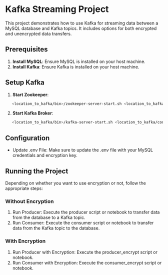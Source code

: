 # Kafka Streaming Project

This project demonstrates how to use Kafka for streaming data between a MySQL database and Kafka topics. It includes options for both encrypted and unencrypted data transfers.

## Prerequisites

1. **Install MySQL**: Ensure MySQL is installed on your host machine.
2. **Install Kafka**: Ensure Kafka is installed on your host machine.

## Setup Kafka

1. **Start Zookeeper**:
```bash
   <location_to_kafka/bin>/zookeeper-server-start.sh <location_to_kafka/config>/zookeeper.properties
```
2. **Start Kafka Broker**:
```bash
   <location_to_kafka/bin>/kafka-server-start.sh <location_to_kafka/config>/server.properties
```
## Configuration

- Update .env File:
  Make sure to update the .env file with your MySQL credentials and encryption key.

## Running the Project
Depending on whether you want to use encryption or not, follow the appropriate steps:

### Without Encryption
1. Run Producer: Execute the producer script or notebook to transfer data from the database to a Kafka topic.
2. Run Consumer: Execute the consumer script or notebook to transfer data from the Kafka topic to the database.

### With Encryption

1. Run Producer with Encryption: Execute the producer_encrypt script or notebook.
2. Run Consumer with Encryption: Execute the consumer_encrypt script or notebook.
  
